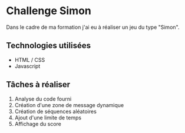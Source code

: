 # Challenge Simon

Dans le cadre de ma formation j'ai eu à réaliser un jeu du type "Simon".

## Technologies utilisées 

- HTML / CSS
- Javascript

## Tâches à réaliser

1. Analyse du code fourni
2. Création d'une zone de message dynamique
3. Création de séquences aléatoires
4. Ajout d'une limite de temps
5. Affichage du score
